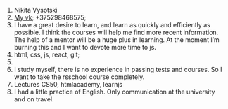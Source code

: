 1. Nikita Vysotski
2. [My vk](https://vk.com/id67568372); +375298468575;
3. I have a great desire to learn, and learn as quickly and efficiently as possible. I think the courses will help me find more recent information. The help of a mentor will be a huge plus in learning. At the moment I’m burning this and I want to devote more time to js.
4. html, css, js, react, git; 
5. 
6. I study myself, there is no experience in passing tests and courses. So I want to take the rsschool course completely. 
7. Lectures CS50, htmlacademy, learnjs 
8. I had a little practice of English. Only communication at the university and on travel.